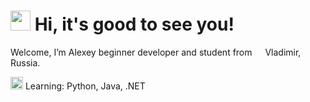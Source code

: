 <!-- -->
<div>
  <h1>
    <img src="https://github.com/blackcater/blackcater/raw/main/images/Hi.gif" height="32"/>
    Hi, it's good to see you!
  </h1>
</div>

<div>
  <p>Welcome, I’m Alexey beginner developer and student from 
    <img src="https://camo.githubusercontent.com/5b22914e7d03aa8cd9186aee0dec417969ca9b2a383258868824e73568e872ed/68747470733a2f2f696d6167652e666c617469636f6e2e636f6d2f69636f6e732f706e672f3531322f3139372f3139373430382e706e67" width="13"> Vladimir, Russia.</p>
  <p>
    <img height="20" width="20" src="https://github.githubassets.com/images/icons/emoji/unicode/1f393.png"/>
    Learning: Python, Java, .NET
  </p>
</div>

<!---
thewyolar/thewyolar is a ✨ special ✨ repository because its `README.md` (this file) appears on your GitHub profile.
You can click the Preview link to take a look at your changes.
--->
